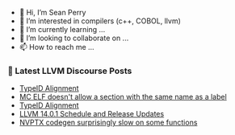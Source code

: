 - 👋 Hi, I’m Sean Perry
- 👀 I’m interested in compilers (c++, COBOL, llvm)
- 🌱 I’m currently learning ...
- 💞️ I’m looking to collaborate on ...
- 📫 How to reach me ...

<!---
s66perry/s66perry is a ✨ special ✨ repository because its `README.md` (this file) appears on your GitHub profile.
You can click the Preview link to take a look at your changes.
--->
### 📕 Latest LLVM Discourse Posts

<!-- DISCOURSE-LLVM:START -->
- [TypeID Alignment](https://discourse.llvm.org/t/typeid-alignment/61387#post_2)
- [MC ELF doesn&#39;t allow a section with the same name as a label](https://discourse.llvm.org/t/mc-elf-doesnt-allow-a-section-with-the-same-name-as-a-label/61332#post_10)
- [TypeID Alignment](https://discourse.llvm.org/t/typeid-alignment/61387#post_1)
- [LLVM 14.0.1 Schedule and Release Updates](https://discourse.llvm.org/t/llvm-14-0-1-schedule-and-release-updates/61227#post_14)
- [NVPTX codegen surprisingly slow on some functions](https://discourse.llvm.org/t/nvptx-codegen-surprisingly-slow-on-some-functions/61307#post_9)
<!-- DISCOURSE-LLVM:END -->
